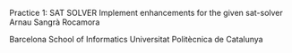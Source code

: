 Practice 1: SAT SOLVER
Implement enhancements for the given sat-solver
Arnau Sangrà Rocamora

Barcelona School of Informatics
Universitat Politècnica de Catalunya

